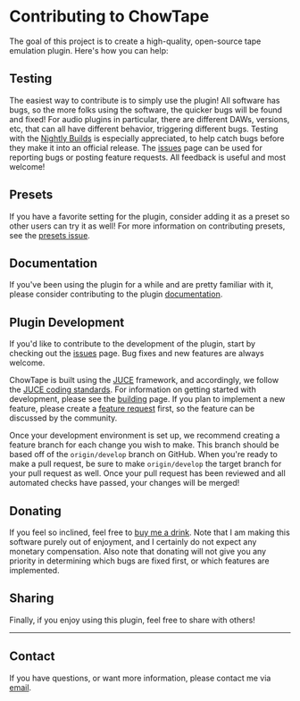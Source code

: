 # Contributing to ChowTape

The goal of this project is to create a high-quality,
open-source tape emulation plugin. Here's how you can
help:


## Testing

The easiest way to contribute is to simply use the plugin!
All software has bugs, so the more folks using the software,
the quicker bugs will be found and fixed! For audio plugins
in particular, there are different DAWs, versions, etc,
that can all have different behavior, triggering different bugs.
Testing with the [Nightly Builds](https://chowdsp.com/nightly.html#tape)
is especially appreciated, to help catch bugs before they make
it into an official release. The
[issues](https://github.com/jatinchowdhury18/AnalogTapeModel/issues)
page can be used for reporting bugs or posting feature requests.
All feedback is useful and most welcome!


## Presets

If you have a favorite setting for the plugin, consider
adding it as a preset so other users can try it as well!
For more information on contributing presets, see the
[presets issue](https://github.com/jatinchowdhury18/AnalogTapeModel/issues/30).


## Documentation

If you've been using the plugin for a while and are pretty
familiar with it, please consider contributing to the plugin
[documentation](https://ccrma.stanford.edu/~jatin/chowdsp/Products/ChowTapeManual.pdf).


## Plugin Development

If you'd like to contribute to the development of the plugin,
start by checking out the
[issues](https://github.com/jatinchowdhury18/AnalogTapeModel/issues)
page. Bug fixes and new features are always welcome.

ChowTape is built using the [JUCE](https://github.com/juce-framework/JUCE)
framework, and accordingly, we follow the
[JUCE coding standards](https://juce.com/discover/stories/coding-standards).
For information on getting started with development, please see the
[building](https://github.com/jatinchowdhury18/AnalogTapeModel/blob/master/BUILDING.md)
page. If you plan to implement a new feature, please create a
[feature request](https://github.com/jatinchowdhury18/AnalogTapeModel/issues/new?assignees=jatinchowdhury18&labels=enhancement&template=feature_request.md&title=%5BFEATURE%5D)
first, so the feature can be discussed by the community.

Once your development environment is set up, we recommend
creating a feature branch for each change you wish to make.
This branch should be based off of the `origin/develop`
branch on GitHub. When you're ready to make a pull request,
be sure to make `origin/develop` the target branch for your
pull request as well. Once your pull request has been
reviewed and all automated checks have passed, your changes
will be merged!

## Donating

If you feel so inclined, feel free to
[buy me a drink](https://patreon.com/chowdsp).
Note that I am making this software purely out of enjoyment,
and I certainly do not expect any monetary compensation. Also
note that donating will not give you any priority in determining
which bugs are fixed first, or which features are implemented.


## Sharing

Finally, if you enjoy using this plugin, feel free to share with
others!


---
## Contact

If you have questions, or want more information, please
contact me via [email](mailto:jatin@ccrma.stanford.edu).
